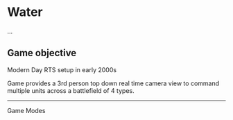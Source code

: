 # Water

...

Game objective
-------------
Modern Day RTS setup in early 2000s

Game provides a 3rd person top down real time camera view to command multiple units across a battlefield of 4 types.

----------------
Game Modes
